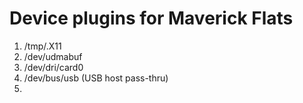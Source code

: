 # Device plugins for Maverick Flats
  1. /tmp/.X11
  2. /dev/udmabuf
  3. /dev/dri/card0
  4. /dev/bus/usb (USB host pass-thru)
  5. 